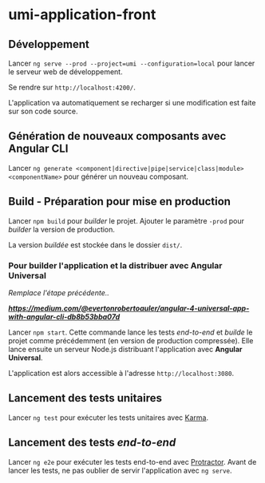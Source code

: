# umi-application-front

## Développement

Lancer `ng serve --prod --project=umi --configuration=local` pour lancer le serveur web de développement. 

Se rendre sur `http://localhost:4200/`.

L'application va automatiquement se recharger si une modification est faite sur son code source.

## Génération de nouveaux composants avec Angular CLI

Lancer `ng generate <component|directive|pipe|service|class|module> <componentName>` pour générer un nouveau composant. 

## Build - Préparation pour mise en production

Lancer `npm build` pour *builder* le projet. Ajouter le paramètre  `-prod` pour *builder* la version de production.

La version *buildée* est stockée dans le dossier `dist/`.

### Pour builder l'application et la distribuer avec Angular Universal

*Remplace l'étape précédente..*

***https://medium.com/@evertonrobertoauler/angular-4-universal-app-with-angular-cli-db8b53bba07d***

Lancer `npm start`. Cette commande lance les tests *end-to-end* et *builde* le projet comme précédemment (en version de production compressée). Elle lance ensuite un serveur Node.js distribuant l'application avec **Angular Universal**. 

L'application est alors accessible à l'adresse `http://localhost:3080`.

## Lancement des tests unitaires

Lancer `ng test` pour exécuter les tests unitaires avec [Karma](https://karma-runner.github.io).

## Lancement des tests *end-to-end*

Lancer `ng e2e` pour exécuter les tests end-to-end avec [Protractor](http://www.protractortest.org/).
Avant de lancer les tests, ne pas oublier de servir l'application avec `ng serve`.

